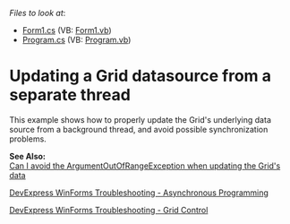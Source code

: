 <!-- default file list -->
*Files to look at*:

* [Form1.cs](./CS/Thread/Form1.cs) (VB: [Form1.vb](./VB/Thread/Form1.vb))
* [Program.cs](./CS/Thread/Program.cs) (VB: [Program.vb](./VB/Thread/Program.vb))
<!-- default file list end -->
# Updating a Grid datasource from a separate thread


<p>This example shows how to properly update the Grid's underlying data source from a background thread, and avoid possible synchronization problems.</p><p><strong>See Also:</strong><br />
<a href="https://www.devexpress.com/Support/Center/p/AK2981">Can I avoid the ArgumentOutOfRangeException when updating the Grid's data</a></p>

[DevExpress WinForms Troubleshooting - Asynchronous Programming](https://go.devexpress.com/CheatSheets_WinForms_Examples_T964838.aspx)

[DevExpress WinForms Troubleshooting - Grid Control](https://go.devexpress.com/CheatSheets_WinForms_Examples_T934742.aspx)

<br/>


